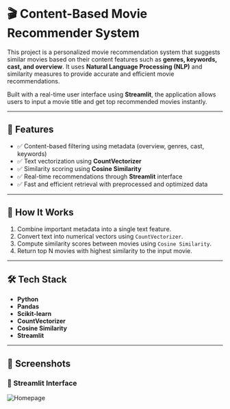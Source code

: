 # 🎬 Content-Based Movie Recommender System

This project is a personalized movie recommendation system that suggests similar movies based on their content features such as **genres, keywords, cast, and overview**. It uses **Natural Language Processing (NLP)** and similarity measures to provide accurate and efficient movie recommendations.

Built with a real-time user interface using **Streamlit**, the application allows users to input a movie title and get top recommended movies instantly.

---

## 📌 Features

- ✅ Content-based filtering using metadata (overview, genres, cast, keywords)
- ✅ Text vectorization using **CountVectorizer**
- ✅ Similarity scoring using **Cosine Similarity**
- ✅ Real-time recommendations through **Streamlit** interface
- ✅ Fast and efficient retrieval with preprocessed and optimized data

---

## 🧠 How It Works

1. Combine important metadata into a single text feature.
2. Convert text into numerical vectors using `CountVectorizer`.
3. Compute similarity scores between movies using `Cosine Similarity`.
4. Return top N movies with highest similarity to the input movie.

---

## 🛠️ Tech Stack

- **Python**
- **Pandas**
- **Scikit-learn**
- **CountVectorizer**
- **Cosine Similarity**
- **Streamlit**

---
## 📸 Screenshots

### 🔹 Streamlit Interface
![Homepage](<img width="1453" height="855" alt="Image" src="https://github.com/user-attachments/assets/6c3b4767-9695-4d04-b6db-4624ed03ed3a" />)
